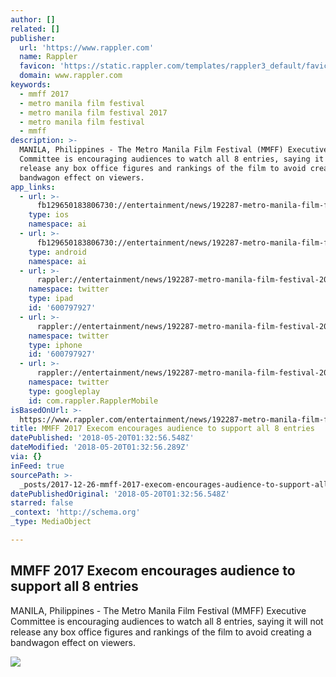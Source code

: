 ```yaml
---
author: []
related: []
publisher:
  url: 'https://www.rappler.com'
  name: Rappler
  favicon: 'https://static.rappler.com/templates/rappler3_default/favicon.ico'
  domain: www.rappler.com
keywords:
  - mmff 2017
  - metro manila film festival
  - metro manila film festival 2017
  - metro manila film festival
  - mmff
description: >-
  MANILA, Philippines - The Metro Manila Film Festival (MMFF) Executive
  Committee is encouraging audiences to watch all 8 entries, saying it will not
  release any box office figures and rankings of the film to avoid creating a
  bandwagon effect on viewers.
app_links:
  - url: >-
      fb129650183806730://entertainment/news/192287-metro-manila-film-festival-2017-execom-watch-films
    type: ios
    namespace: ai
  - url: >-
      fb129650183806730://entertainment/news/192287-metro-manila-film-festival-2017-execom-watch-films
    type: android
    namespace: ai
  - url: >-
      rappler://entertainment/news/192287-metro-manila-film-festival-2017-execom-watch-films
    namespace: twitter
    type: ipad
    id: '600797927'
  - url: >-
      rappler://entertainment/news/192287-metro-manila-film-festival-2017-execom-watch-films
    namespace: twitter
    type: iphone
    id: '600797927'
  - url: >-
      rappler://entertainment/news/192287-metro-manila-film-festival-2017-execom-watch-films
    namespace: twitter
    type: googleplay
    id: com.rappler.RapplerMobile
isBasedOnUrl: >-
  https://www.rappler.com/entertainment/news/192287-metro-manila-film-festival-2017-execom-watch-films
title: MMFF 2017 Execom encourages audience to support all 8 entries
datePublished: '2018-05-20T01:32:56.548Z'
dateModified: '2018-05-20T01:32:56.289Z'
via: {}
inFeed: true
sourcePath: >-
  _posts/2017-12-26-mmff-2017-execom-encourages-audience-to-support-all-8-entrie.md
datePublishedOriginal: '2018-05-20T01:32:56.548Z'
starred: false
_context: 'http://schema.org'
_type: MediaObject

---
```

<article style=""><h1>MMFF 2017 Execom encourages audience to support all 8 entries</h1><p>MANILA, Philippines - The Metro Manila Film Festival (MMFF) Executive Committee is encouraging audiences to watch all 8 entries, saying it will not release any box office figures and rankings of the film to avoid creating a bandwagon effect on viewers.</p><img src="https://assets.rappler.com/0FAC23E473414A4C94E9225171B2AE73/img/8E231145803F446DA52386C7FD4E991C/MMFF-Dec-23-2017-2.jpg" /></article>